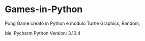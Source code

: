 # Games-in-Python
Pong Game creato in Python e modulo Turtle Graphics, Random,

Ide: Pycharm
Python Version: 3.10.4


